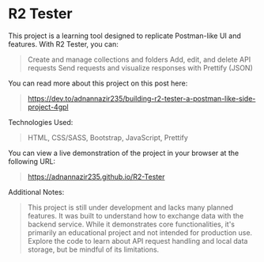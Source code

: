 # R2 Tester
This project is a learning tool designed to replicate Postman-like UI and features. With R2 Tester, you can:

> Create and manage collections and folders
> Add, edit, and delete API requests
> Send requests and visualize responses with Prettify (JSON)

You can read more about this project on this post here:
> https://dev.to/adnannazir235/building-r2-tester-a-postman-like-side-project-4gpl

Technologies Used:

> HTML, CSS/SASS, Bootstrap, JavaScript, Prettify

You can view a live demonstration of the project in your browser at the following URL:

> https://adnannazir235.github.io/R2-Tester

Additional Notes:

> This project is still under development and lacks many planned features. It was built to understand how to exchange data with the backend service. While it demonstrates core functionalities, it's primarily an educational project and not intended for production use. Explore the code to learn about API request handling and local data storage, but be mindful of its limitations.
